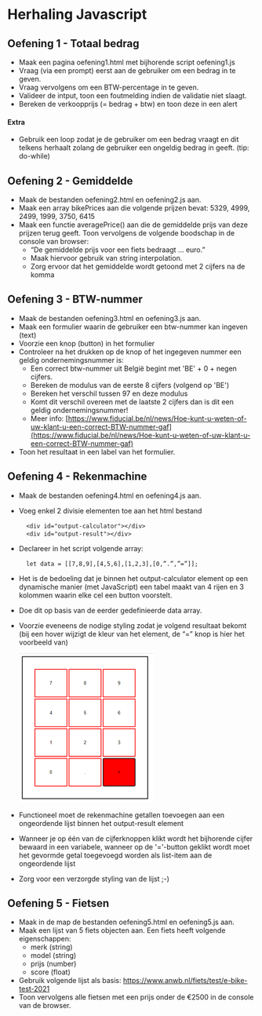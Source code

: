 # Herhaling Javascript
## Oefening 1 - Totaal bedrag
- Maak een pagina oefening1.html met bijhorende script oefening1.js
- Vraag (via een prompt) eerst aan de gebruiker om een bedrag in te geven. 
- Vraag vervolgens om een BTW-percentage in te geven.
- Valideer de intput, toon een foutmelding indien de validatie niet slaagt.
- Bereken de verkoopprijs (= bedrag + btw) en toon deze in een alert

#### Extra
- Gebruik een loop zodat je de gebruiker om een bedrag vraagt en dit telkens herhaalt zolang de gebruiker een ongeldig bedrag in geeft. (tip: do-while)

## Oefening 2 - Gemiddelde
- Maak de bestanden oefening2.html en oefening2.js aan.
- Maak een array bikePrices aan die volgende prijzen bevat: 5329, 4999, 2499, 1999, 3750, 6415
- Maak een functie averagePrice() aan die de gemiddelde prijs van deze prijzen terug geeft. Toon vervolgens de volgende boodschap in de console van browser: 
    - “De gemiddelde prijs voor een fiets bedraagt ... euro.” 
    - Maak hiervoor gebruik van string interpolation.
    - Zorg ervoor dat het gemiddelde wordt getoond met 2 cijfers na de komma

## Oefening 3 - BTW-nummer
- Maak de bestanden oefening3.html en oefening3.js aan.
- Maak een formulier waarin de gebruiker een btw-nummer kan ingeven (text)
- Voorzie een knop (button) in het formulier
- Controleer na het drukken op de knop of het ingegeven nummer een geldig ondernemingsnummer is:
    - Een correct btw-nummer uit België begint met 'BE' + 0 + negen cijfers. 
    - Bereken de modulus van de eerste 8 cijfers (volgend op 'BE')
    - Bereken het verschil tussen 97 en deze modulus
    - Komt dit verschil overeen met de laatste 2 cijfers dan is dit een geldig ondernemingsnummer!
    - Meer info: [https://www.fiducial.be/nl/news/Hoe-kunt-u-weten-of-uw-klant-u-een-correct-BTW-nummer-gaf](https://www.fiducial.be/nl/news/Hoe-kunt-u-weten-of-uw-klant-u-een-correct-BTW-nummer-gaf)
- Toon het resultaat in een label van het formulier.

## Oefening 4 - Rekenmachine
- Maak de bestanden oefening4.html en oefening4.js aan.
- Voeg enkel 2 divisie elementen toe aan het html bestand
    
        <div id="output-calculator"></div>
        <div id="output-result"></div>

- Declareer in het script volgende array:

        let data = [[7,8,9],[4,5,6],[1,2,3],[0,”.”,”=”]];

- Het is de bedoeling dat je binnen het output-calculator element op een dynamische manier (met JavaScript) een tabel maakt van 4 rijen en 3 kolommen waarin elke cel een button voorstelt. 
- Doe dit op basis van de eerder gedefinieerde data array. 
- Voorzie eveneens de nodige styling zodat je volgend resultaat bekomt (bij een hover wijzigt de kleur van het element, de “=” knop is hier het voorbeeld van)

    ![calculator](calculator.png)

- Functioneel moet de rekenmachine getallen toevoegen aan een ongeordende lijst binnen het output-result element
- Wanneer je op één van de cijferknoppen klikt wordt het bijhorende cijfer bewaard in een variabele, wanneer op de '='-button geklikt wordt moet het gevormde getal toegevoegd worden als list-item aan de ongeordende lijst
- Zorg voor een verzorgde styling van de lijst ;-)

## Oefening 5 - Fietsen
- Maak in de map de bestanden oefening5.html en oefening5.js aan.
- Maak een lijst van 5 fiets objecten aan. Een fiets heeft volgende eigenschappen:
    - merk (string)
    - model (string)
    - prijs (number)
    - score (float)
- Gebruik volgende lijst als basis: https://www.anwb.nl/fiets/test/e-bike-test-2021
- Toon vervolgens alle fietsen met een prijs onder de €2500 in de console van de browser.